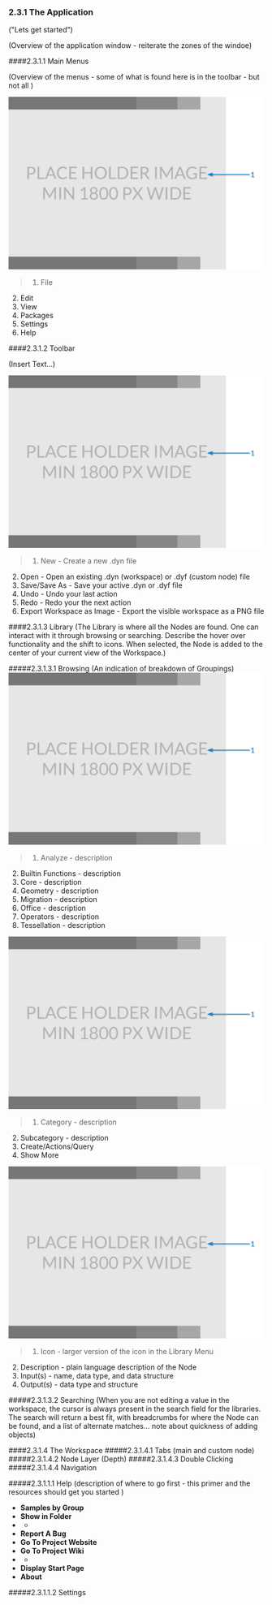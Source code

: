 ### 2.3.1 The Application

("Lets get started")

(Overview of the application window - reiterate the zones of the windoe)

####2.3.1.1	Main Menus

(Overview of the menus - some of what is found here is in the toolbar - but not all )

![Callouts](images/Placeholder.png)
> 1. File
2. Edit
3. View
4. Packages
5. Settings
6. Help

####2.3.1.2	Toolbar

(Insert Text...)

![Callouts for toolbar](images/Placeholder.png)

> 1. New - Create a new .dyn file
2. Open - Open an existing .dyn (workspace) or .dyf (custom node) file
3. Save/Save As - Save your active .dyn or .dyf file
4. Undo - Undo your last action
5. Redo - Redo your the next action
6. Export Workspace as Image - Export the visible workspace as a PNG file

####2.3.1.3	Library
(The Library is where all the Nodes are found. One can interact with it through browsing or searching. Describe the hover over functionality and the shift to icons. When selected, the Node is added to the center of your current view of the Workspace.) 

#####2.3.1.3.1	Browsing
(An indication of breakdown of Groupings)
![Callouts on sections of library](images/Placeholder.png)
>1. Analyze - description
2. Builtin Functions - description
3. Core - description
4. Geometry - description
5. Migration - description
6. Office - description
7. Operators - description
8. Tessellation - description

![Click through - callout the heirarchy of the library](images/Placeholder.png)
>1. Category - description
2. Subcategory - description
3. Create/Actions/Query
4. Show More

![Hover over functionality - callout the parts of the pop up](images/Placeholder.png)
>1. Icon - larger version of the icon in the Library Menu
2. Description - plain language description of the Node
3. Input(s) - name,  data type, and data structure  
4. Output(s) - data type and structure

#####2.3.1.3.2	Searching
(When you are not editing a value in the workspace, the cursor is always present in the search field for the libraries. The search will return a best fit, with breadcrumbs for where the Node can be found, and a list of alternate matches... note about quickness of adding objects)

####2.3.1.4	The Workspace
#####2.3.1.4.1	Tabs (main and custom node)
#####2.3.1.4.2	Node Layer (Depth)
#####2.3.1.4.3	Double Clicking
#####2.3.1.4.4  Navigation



#####2.3.1.1.1	Help 
(description of where to go first - this primer and the resources should get you started )

* **Samples by Group**
* **Show in Folder**
* -
* **Report A Bug**
* **Go To Project Website**
* **Go To Project Wiki**
* -
* **Display Start Page**
* **About**

#####2.3.1.1.2	Settings